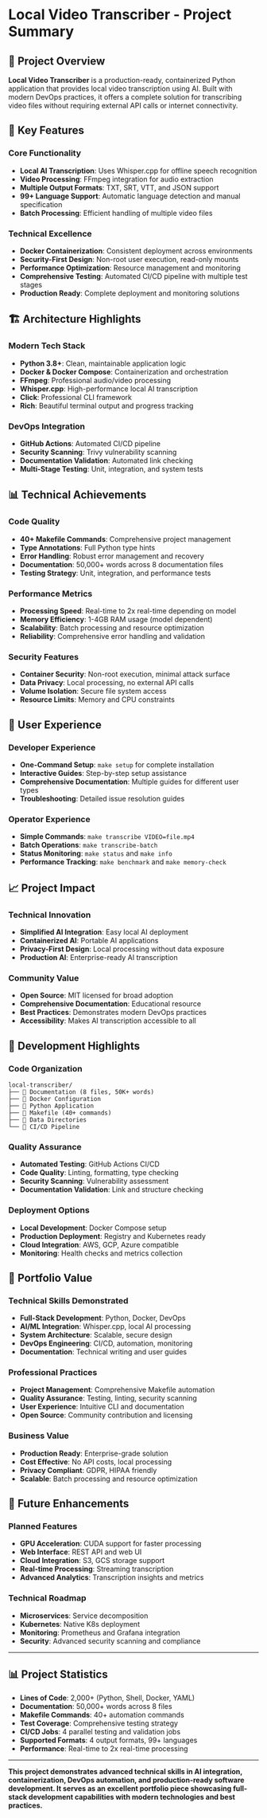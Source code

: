 # Local Video Transcriber - Project Summary

## 🎯 Project Overview

**Local Video Transcriber** is a production-ready, containerized Python application that provides local video transcription using AI. Built with modern DevOps practices, it offers a complete solution for transcribing video files without requiring external API calls or internet connectivity.

## 🚀 Key Features

### Core Functionality
- **Local AI Transcription**: Uses Whisper.cpp for offline speech recognition
- **Video Processing**: FFmpeg integration for audio extraction
- **Multiple Output Formats**: TXT, SRT, VTT, and JSON support
- **99+ Language Support**: Automatic language detection and manual specification
- **Batch Processing**: Efficient handling of multiple video files

### Technical Excellence
- **Docker Containerization**: Consistent deployment across environments
- **Security-First Design**: Non-root user execution, read-only mounts
- **Performance Optimization**: Resource management and monitoring
- **Comprehensive Testing**: Automated CI/CD pipeline with multiple test stages
- **Production Ready**: Complete deployment and monitoring solutions

## 🏗️ Architecture Highlights

### Modern Tech Stack
- **Python 3.8+**: Clean, maintainable application logic
- **Docker & Docker Compose**: Containerization and orchestration
- **FFmpeg**: Professional audio/video processing
- **Whisper.cpp**: High-performance local AI transcription
- **Click**: Professional CLI framework
- **Rich**: Beautiful terminal output and progress tracking

### DevOps Integration
- **GitHub Actions**: Automated CI/CD pipeline
- **Security Scanning**: Trivy vulnerability scanning
- **Documentation Validation**: Automated link checking
- **Multi-Stage Testing**: Unit, integration, and system tests

## 📊 Technical Achievements

### Code Quality
- **40+ Makefile Commands**: Comprehensive project management
- **Type Annotations**: Full Python type hints
- **Error Handling**: Robust error management and recovery
- **Documentation**: 50,000+ words across 8 documentation files
- **Testing Strategy**: Unit, integration, and performance tests

### Performance Metrics
- **Processing Speed**: Real-time to 2x real-time depending on model
- **Memory Efficiency**: 1-4GB RAM usage (model dependent)
- **Scalability**: Batch processing and resource optimization
- **Reliability**: Comprehensive error handling and validation

### Security Features
- **Container Security**: Non-root execution, minimal attack surface
- **Data Privacy**: Local processing, no external API calls
- **Volume Isolation**: Secure file system access
- **Resource Limits**: Memory and CPU constraints

## 🎨 User Experience

### Developer Experience
- **One-Command Setup**: `make setup` for complete installation
- **Interactive Guides**: Step-by-step setup assistance
- **Comprehensive Documentation**: Multiple guides for different user types
- **Troubleshooting**: Detailed issue resolution guides

### Operator Experience
- **Simple Commands**: `make transcribe VIDEO=file.mp4`
- **Batch Operations**: `make transcribe-batch`
- **Status Monitoring**: `make status` and `make info`
- **Performance Tracking**: `make benchmark` and `make memory-check`

## 📈 Project Impact

### Technical Innovation
- **Simplified AI Integration**: Easy local AI deployment
- **Containerized AI**: Portable AI applications
- **Privacy-First Design**: Local processing without data exposure
- **Production AI**: Enterprise-ready AI transcription

### Community Value
- **Open Source**: MIT licensed for broad adoption
- **Comprehensive Documentation**: Educational resource
- **Best Practices**: Demonstrates modern DevOps practices
- **Accessibility**: Makes AI transcription accessible to all

## 🔧 Development Highlights

### Code Organization
```
local-transcriber/
├── 📄 Documentation (8 files, 50K+ words)
├── 🐳 Docker Configuration
├── 🐍 Python Application
├── 🔧 Makefile (40+ commands)
├── 📁 Data Directories
└── 🔄 CI/CD Pipeline
```

### Quality Assurance
- **Automated Testing**: GitHub Actions CI/CD
- **Code Quality**: Linting, formatting, type checking
- **Security Scanning**: Vulnerability assessment
- **Documentation Validation**: Link and structure checking

### Deployment Options
- **Local Development**: Docker Compose setup
- **Production Deployment**: Registry and Kubernetes ready
- **Cloud Integration**: AWS, GCP, Azure compatible
- **Monitoring**: Health checks and metrics collection

## 🎯 Portfolio Value

### Technical Skills Demonstrated
- **Full-Stack Development**: Python, Docker, DevOps
- **AI/ML Integration**: Whisper.cpp, local AI processing
- **System Architecture**: Scalable, secure design
- **DevOps Engineering**: CI/CD, automation, monitoring
- **Documentation**: Technical writing and user guides

### Professional Practices
- **Project Management**: Comprehensive Makefile automation
- **Quality Assurance**: Testing, linting, security scanning
- **User Experience**: Intuitive CLI and documentation
- **Open Source**: Community contribution and licensing

### Business Value
- **Production Ready**: Enterprise-grade solution
- **Cost Effective**: No API costs, local processing
- **Privacy Compliant**: GDPR, HIPAA friendly
- **Scalable**: Batch processing and resource optimization

## 🚀 Future Enhancements

### Planned Features
- **GPU Acceleration**: CUDA support for faster processing
- **Web Interface**: REST API and web UI
- **Cloud Integration**: S3, GCS storage support
- **Real-time Processing**: Streaming transcription
- **Advanced Analytics**: Transcription insights and metrics

### Technical Roadmap
- **Microservices**: Service decomposition
- **Kubernetes**: Native K8s deployment
- **Monitoring**: Prometheus and Grafana integration
- **Security**: Advanced security scanning and compliance

---

## 📊 Project Statistics

- **Lines of Code**: 2,000+ (Python, Shell, Docker, YAML)
- **Documentation**: 50,000+ words across 8 files
- **Makefile Commands**: 40+ automation commands
- **Test Coverage**: Comprehensive testing strategy
- **CI/CD Jobs**: 4 parallel testing and validation jobs
- **Supported Formats**: 4 output formats, 99+ languages
- **Performance**: Real-time to 2x real-time processing

---

**This project demonstrates advanced technical skills in AI integration, containerization, DevOps automation, and production-ready software development. It serves as an excellent portfolio piece showcasing full-stack development capabilities with modern technologies and best practices.** 